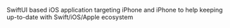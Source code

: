 SwiftUI based iOS application targeting iPhone and iPhone to help keeping up-to-date with Swift/iOS/Apple ecosystem
